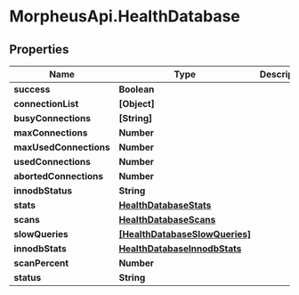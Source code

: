 # MorpheusApi.HealthDatabase

## Properties

Name | Type | Description | Notes
------------ | ------------- | ------------- | -------------
**success** | **Boolean** |  | [optional] 
**connectionList** | **[Object]** |  | [optional] 
**busyConnections** | **[String]** |  | [optional] 
**maxConnections** | **Number** |  | [optional] 
**maxUsedConnections** | **Number** |  | [optional] 
**usedConnections** | **Number** |  | [optional] 
**abortedConnections** | **Number** |  | [optional] 
**innodbStatus** | **String** |  | [optional] 
**stats** | [**HealthDatabaseStats**](HealthDatabaseStats.md) |  | [optional] 
**scans** | [**HealthDatabaseScans**](HealthDatabaseScans.md) |  | [optional] 
**slowQueries** | [**[HealthDatabaseSlowQueries]**](HealthDatabaseSlowQueries.md) |  | [optional] 
**innodbStats** | [**HealthDatabaseInnodbStats**](HealthDatabaseInnodbStats.md) |  | [optional] 
**scanPercent** | **Number** |  | [optional] 
**status** | **String** |  | [optional] 


